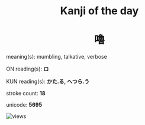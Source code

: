 <h1 align="center">Kanji of the day</h1>
<h1 align="center">嚕</h1>
<p align="left">meaning(s): mumbling, talkative, verbose</p>
<p align="left">ON reading(s): <b>ロ</b></p>
<p align="left">KUN reading(s): <b>かた.る, へつら.う</b></p>
<p align="left">stroke count: <b>18</b></p>
<p align="left">unicode: <b>5695</b></p>
<p align="left"><img src="https://komarev.com/ghpvc/?username=tristanwagner-kanjioftheday&label=Views&color=0e75b6&style=flat" alt="views"/></p>
